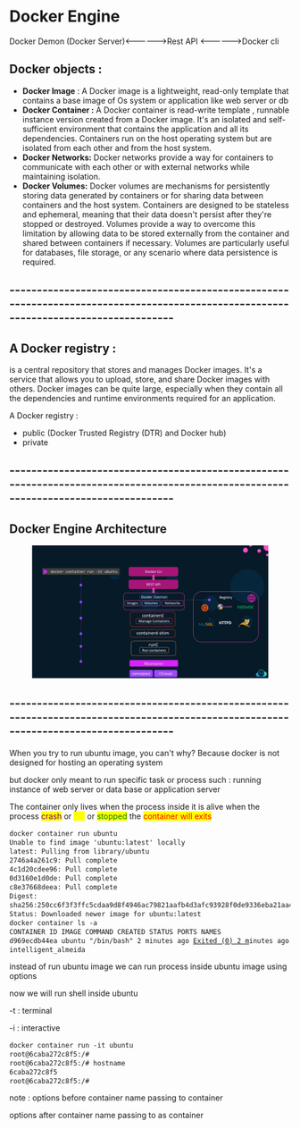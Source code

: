 # Docker Engine

Docker Demon (Docker Server)<------>Rest API  <------>Docker cli

## &#x20;Docker objects :&#x20;

* **Docker Image** : A Docker image is a lightweight, read-only template that contains a base image of Os system or application like web server or db
* **Docker Container :** A Docker container is read-write template , runnable instance version created from a Docker image. It's an isolated and self-sufficient environment that contains the application and all its dependencies. Containers run on the host operating system but are isolated from each other and from the host system.&#x20;
* **Docker Networks:** Docker networks provide a way for containers to communicate with each other or with external networks while maintaining isolation.
* **Docker Volumes:** Docker volumes are mechanisms for persistently storing data generated by containers or for sharing data between containers and the host system. Containers are designed to be stateless and ephemeral, meaning that their data doesn't persist after they're stopped or destroyed. Volumes provide a way to overcome this limitation by allowing data to be stored externally from the container and shared between containers if necessary. Volumes are particularly useful for databases, file storage, or any scenario where data persistence is required.

## ------------------------------------------------------------------------------------------------------------------------------------

## &#x20;A Docker registry :&#x20;

&#x20;is a central repository that stores and manages Docker images. It's a service that allows you to upload, store, and share Docker images with others. Docker images can be quite large, especially when they contain all the dependencies and runtime environments required for an application.

A Docker registry :&#x20;

* public  (Docker Trusted Registry (DTR) and Docker hub)
* private&#x20;

## ------------------------------------------------------------------------------------------------------------------------------------

## Docker Engine Architecture

<figure><img src=".gitbook/assets/Docker engine architecture.png" alt=""><figcaption></figcaption></figure>

## ------------------------------------------------------------------------------------------------------------------------------------&#x20;

When you try to run ubuntu image, you can't why? Because docker is not designed for hosting an operating system&#x20;

but docker only meant to run specific task or process such : running instance of web server or data base or application server

The container only lives when the process inside it is alive when the process <mark style="color:purple;">crash</mark> or <mark style="color:yellow;">die</mark> or <mark style="color:green;">stopped</mark> the <mark style="color:red;">container will exits</mark>&#x20;

<pre><code>docker container run ubuntu
Unable to find image 'ubuntu:latest' locally
latest: Pulling from library/ubuntu
2746a4a261c9: Pull complete
4c1d20cdee96: Pull complete
0d3160e1d0de: Pull complete
c8e37668deea: Pull complete
Digest: sha256:250cc6f3f3ffc5cdaa9d8f4946ac79821aafb4d3afc93928f0de9336eba21aa4
Status: Downloaded newer image for ubuntu:latest
docker container ls -a
CONTAINER ID IMAGE COMMAND CREATED STATUS PORTS NAMES
d969ecdb44ea ubuntu "/bin/bash" 2 minutes ago <a data-footnote-ref href="#user-content-fn-1">Exited (0) 2 m</a>inutes ago intelligent_almeida
</code></pre>

instead of run ubuntu image we can run process inside ubuntu image using options&#x20;

now we will run shell inside ubuntu

\-t : terminal&#x20;

\-i : interactive&#x20;

```
docker container run -it ubuntu
root@6caba272c8f5:/#
root@6caba272c8f5:/# hostname
6caba272c8f5
root@6caba272c8f5:/#
```

note : options before container name passing to container&#x20;

options after container name passing to as container&#x20;

[^1]: 
